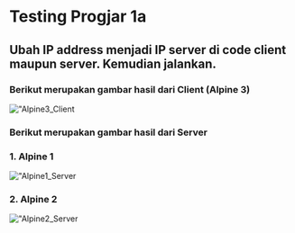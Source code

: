 # Testing Progjar 1a

## Ubah IP address menjadi IP server di code client maupun server. Kemudian jalankan.

### Berikut merupakan gambar hasil dari Client (Alpine 3)

!["Alpine3_Client](https://user-images.githubusercontent.com/57977401/116226260-5a281f80-a785-11eb-97c5-1c1986a04ac6.png) <br>


### Berikut merupakan gambar hasil dari Server
### 1. Alpine 1

!["Alpine1_Server](https://user-images.githubusercontent.com/57977401/116226241-54cad500-a785-11eb-8251-0e925c8097fb.png)

### 2. Alpine 2

!["Alpine2_Server](https://user-images.githubusercontent.com/57977401/116226250-57c5c580-a785-11eb-91ee-f9b3ad3e9357.png)